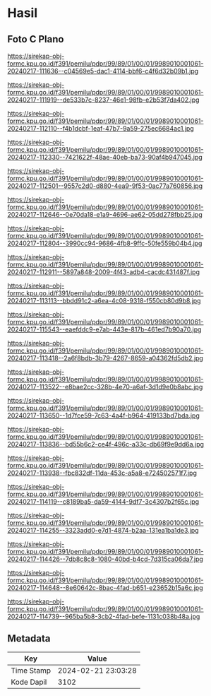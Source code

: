 # Hasil

## Foto C Plano

https://sirekap-obj-formc.kpu.go.id/f391/pemilu/pdpr/99/89/01/00/01/9989010001061-20240217-111636--c04569e5-dac1-4114-bbf6-c4f6d32b09b1.jpg

https://sirekap-obj-formc.kpu.go.id/f391/pemilu/pdpr/99/89/01/00/01/9989010001061-20240217-111919--de533b7c-8237-46e1-98fb-e2b53f7da402.jpg

https://sirekap-obj-formc.kpu.go.id/f391/pemilu/pdpr/99/89/01/00/01/9989010001061-20240217-112110--f4b1dcbf-1eaf-47b7-9a59-275ec6684ac1.jpg

https://sirekap-obj-formc.kpu.go.id/f391/pemilu/pdpr/99/89/01/00/01/9989010001061-20240217-112330--7421622f-48ae-40eb-ba73-90af4b947045.jpg

https://sirekap-obj-formc.kpu.go.id/f391/pemilu/pdpr/99/89/01/00/01/9989010001061-20240217-112501--9557c2d0-d880-4ea9-9f53-0ac77a760856.jpg

https://sirekap-obj-formc.kpu.go.id/f391/pemilu/pdpr/99/89/01/00/01/9989010001061-20240217-112646--0e70da18-e1a9-4696-ae62-05dd278fbb25.jpg

https://sirekap-obj-formc.kpu.go.id/f391/pemilu/pdpr/99/89/01/00/01/9989010001061-20240217-112804--3990cc94-9686-4fb8-9ffc-50fe559b04b4.jpg

https://sirekap-obj-formc.kpu.go.id/f391/pemilu/pdpr/99/89/01/00/01/9989010001061-20240217-112911--5897a848-2009-4f43-adb4-cacdc431487f.jpg

https://sirekap-obj-formc.kpu.go.id/f391/pemilu/pdpr/99/89/01/00/01/9989010001061-20240217-113113--bbdd91c2-a6ea-4c08-9318-f550cb80d9b8.jpg

https://sirekap-obj-formc.kpu.go.id/f391/pemilu/pdpr/99/89/01/00/01/9989010001061-20240217-115543--eaefddc9-e7ab-443e-817b-461ed7b90a70.jpg

https://sirekap-obj-formc.kpu.go.id/f391/pemilu/pdpr/99/89/01/00/01/9989010001061-20240217-113418--2a6f8bdb-3b79-4267-8659-a04362fd5db2.jpg

https://sirekap-obj-formc.kpu.go.id/f391/pemilu/pdpr/99/89/01/00/01/9989010001061-20240217-113522--e8bae2cc-328b-4e70-a6af-3d1d9e0b8abc.jpg

https://sirekap-obj-formc.kpu.go.id/f391/pemilu/pdpr/99/89/01/00/01/9989010001061-20240217-113650--1d7fce59-7c63-4a4f-b964-419133bd7bda.jpg

https://sirekap-obj-formc.kpu.go.id/f391/pemilu/pdpr/99/89/01/00/01/9989010001061-20240217-113836--bd55b6c2-ce4f-496c-a33c-db69f9e9dd6a.jpg

https://sirekap-obj-formc.kpu.go.id/f391/pemilu/pdpr/99/89/01/00/01/9989010001061-20240217-113938--fbc832df-11da-453c-a5a8-e724502571f7.jpg

https://sirekap-obj-formc.kpu.go.id/f391/pemilu/pdpr/99/89/01/00/01/9989010001061-20240217-114119--c8189ba5-da59-4144-9df7-3c4307b2f65c.jpg

https://sirekap-obj-formc.kpu.go.id/f391/pemilu/pdpr/99/89/01/00/01/9989010001061-20240217-114255--3323add0-e7d1-4874-b2aa-131ea1ba1de3.jpg

https://sirekap-obj-formc.kpu.go.id/f391/pemilu/pdpr/99/89/01/00/01/9989010001061-20240217-114426--7db8c8c8-1080-40bd-b4cd-7d315ca06da7.jpg

https://sirekap-obj-formc.kpu.go.id/f391/pemilu/pdpr/99/89/01/00/01/9989010001061-20240217-114648--8e60642c-8bac-4fad-b651-e23652b15a6c.jpg

https://sirekap-obj-formc.kpu.go.id/f391/pemilu/pdpr/99/89/01/00/01/9989010001061-20240217-114739--965ba5b8-3cb2-4fad-befe-1131c038b48a.jpg


## Metadata

| Key        | Value               |
| ---------- | ------------------- |
| Time Stamp | 2024-02-21 23:03:28 |
| Kode Dapil | 3102                |



